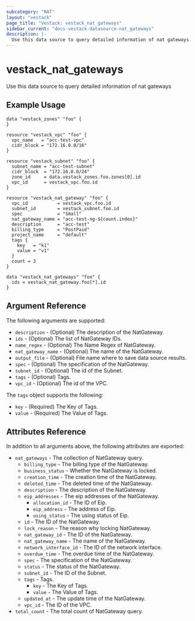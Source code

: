 ```yaml
---
subcategory: "NAT"
layout: "vestack"
page_title: "Vestack: vestack_nat_gateways"
sidebar_current: "docs-vestack-datasource-nat_gateways"
description: |-
  Use this data source to query detailed information of nat gateways
---
```

# vestack_nat_gateways
Use this data source to query detailed information of nat gateways
## Example Usage
```hcl
data "vestack_zones" "foo" {
}

resource "vestack_vpc" "foo" {
  vpc_name   = "acc-test-vpc"
  cidr_block = "172.16.0.0/16"
}

resource "vestack_subnet" "foo" {
  subnet_name = "acc-test-subnet"
  cidr_block  = "172.16.0.0/24"
  zone_id     = data.vestack_zones.foo.zones[0].id
  vpc_id      = vestack_vpc.foo.id
}

resource "vestack_nat_gateway" "foo" {
  vpc_id           = vestack_vpc.foo.id
  subnet_id        = vestack_subnet.foo.id
  spec             = "Small"
  nat_gateway_name = "acc-test-ng-${count.index}"
  description      = "acc-test"
  billing_type     = "PostPaid"
  project_name     = "default"
  tags {
    key   = "k1"
    value = "v1"
  }
  count = 3
}

data "vestack_nat_gateways" "foo" {
  ids = vestack_nat_gateway.foo[*].id
}
```
## Argument Reference
The following arguments are supported:
* `description` - (Optional) The description of the NatGateway.
* `ids` - (Optional) The list of NatGateway IDs.
* `name_regex` - (Optional) The Name Regex of NatGateway.
* `nat_gateway_name` - (Optional) The name of the NatGateway.
* `output_file` - (Optional) File name where to save data source results.
* `spec` - (Optional) The specification of the NatGateway.
* `subnet_id` - (Optional) The id of the Subnet.
* `tags` - (Optional) Tags.
* `vpc_id` - (Optional) The id of the VPC.

The `tags` object supports the following:

* `key` - (Required) The Key of Tags.
* `value` - (Required) The Value of Tags.

## Attributes Reference
In addition to all arguments above, the following attributes are exported:
* `nat_gateways` - The collection of NatGateway query.
    * `billing_type` - The billing type of the NatGateway.
    * `business_status` - Whether the NatGateway is locked.
    * `creation_time` - The creation time of the NatGateway.
    * `deleted_time` - The deleted time of the NatGateway.
    * `description` - The description of the NatGateway.
    * `eip_addresses` - The eip addresses of the NatGateway.
        * `allocation_id` - The ID of Eip.
        * `eip_address` - The address of Eip.
        * `using_status` - The using status of Eip.
    * `id` - The ID of the NatGateway.
    * `lock_reason` - The reason why locking NatGateway.
    * `nat_gateway_id` - The ID of the NatGateway.
    * `nat_gateway_name` - The name of the NatGateway.
    * `network_interface_id` - The ID of the network interface.
    * `overdue_time` - The overdue time of the NatGateway.
    * `spec` - The specification of the NatGateway.
    * `status` - The status of the NatGateway.
    * `subnet_id` - The ID of the Subnet.
    * `tags` - Tags.
        * `key` - The Key of Tags.
        * `value` - The Value of Tags.
    * `updated_at` - The update time of the NatGateway.
    * `vpc_id` - The ID of the VPC.
* `total_count` - The total count of NatGateway query.


